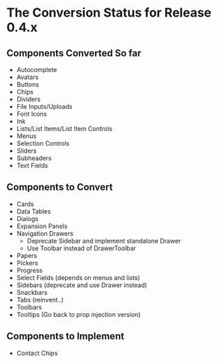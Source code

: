 # The Conversion Status for Release 0.4.x

## Components Converted So far

- Autocomplete
- Avatars
- Buttons
- Chips
- Dividers
- File Inputs/Uploads
- Font Icons
- Ink
- Lists/List Items/List Item Controls
- Menus
- Selection Controls
- Sliders
- Subheaders
- Text Fields

## Components to Convert

- Cards
- Data Tables
- Dialogs
- Expansion Panels
- Navigation Drawers
  - Deprecate Sidebar and implement standalone Drawer
  - Use Toolbar instead of DrawerToolbar
- Papers
- Pickers
- Progress
- Select Fields (depends on menus and lists)
- Sidebars (deprecate and use Drawer instead)
- Snackbars
- Tabs (reinvent..)
- Toolbars
- Tooltips (Go back to prop injection version)


## Components to Implement

- Contact Chips
